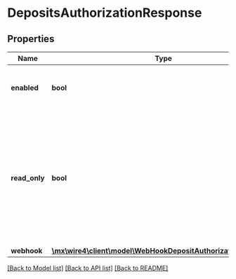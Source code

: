 # DepositsAuthorizationResponse

## Properties
Name | Type | Description | Notes
------------ | ------------- | ------------- | -------------
**enabled** | **bool** | Indica sí se aplica autorización de depósitos. | [optional] 
**read_only** | **bool** | Indica sí es posible modificar o no la autorización, ésto depende si otra aplicación tiene el control sobre la autorización de depósitos. | [optional] 
**webhook** | [**\mx\wire4\client\model\WebHookDepositAuthorizationResponse**](WebHookDepositAuthorizationResponse.md) |  | [optional] 

[[Back to Model list]](../../README.md#documentation-for-models) [[Back to API list]](../../README.md#documentation-for-api-endpoints) [[Back to README]](../../README.md)


